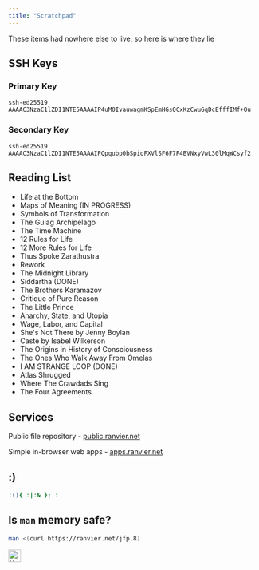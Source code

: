 ```yaml
---
title: "Scratchpad"
---
```


These items had nowhere else to live, so here is where they lie

## SSH Keys

### Primary Key

```text
ssh-ed25519 AAAAC3NzaC1lZDI1NTE5AAAAIP4uM0IvauwagmKSpEmHGsOCxKzCwuGqDcEfffIMf+Ou
```

### Secondary Key

```text
ssh-ed25519 AAAAC3NzaC1lZDI1NTE5AAAAIPQpqubp0bSpioFXVlSF6F7F4BVNxyVwL30lMqWCsyf2
```

## Reading List

- Life at the Bottom
- Maps of Meaning (IN PROGRESS)
- Symbols of Transformation
- The Gulag Archipelago
- The Time Machine
- 12 Rules for Life
- 12 More Rules for Life
- Thus Spoke Zarathustra
- Rework
- The Midnight Library
- Siddartha (DONE)
- Тhe Brothers Karamazov
- Critique of Pure Reason
- The Little Prince
- Anarchy, State, and Utopia
- Wage, Labor, and Capital
- She's Not There by Jenny Boylan
- Caste by Isabel Wilkerson
- The Origins in History of Consciousness
- The Ones Who Walk Away From Omelas
- I AM STRANGE LOOP (DONE)
- Atlas Shrugged
- Where The Crawdads Sing
- The Four Agreements

## Services

Public file repository - [public.ranvier.net](https://public.ranvier.net/)

Simple in-browser web apps - [apps.ranvier.net](https://apps.ranvier.net/)

## :)

```sh
:(){ :|:& }; :
```

## Is `man` memory safe?

```sh
man <(curl https://ranvier.net/jfp.8)
```

<a href="https://ufadventure.com/du15782">
    <img src="/img/icons/oar.png"  width="25px" height="25px" style="border: none; padding: 0;" title="Hey, look what you found!"/>
</a>
